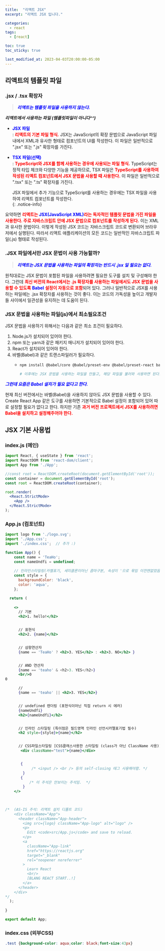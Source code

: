 ```yaml
---
title:  "리액트 JSX"
excerpt: "리액트 JSX 입니다."

categories:
  - react
tags:
  - [react]

toc: true
toc_sticky: true

last_modified_at: 2023-04-03T20:00:00-05:00
---
```


## 리액트의 템플릿 파일
### .jsx / .tsx 확장자
> <span style="color:blue"><I><b>리액트는 템플릿 파일을 사용하지 않는다.</b></I></span>  

***리액트에서 사용하는 파일 (템플릿파일이 아니다^^)***
- <span style="color:blue"><b>JSX 파일</b></span>  
  : <span style="color:red"><b>리액트의 기본 파일 형식.</b></span> JSX는 JavaScript의 확장 문법으로 JavaScript 파일 내에서 XML과 유사한 형태로 컴포넌트의 UI를 작성한다. 이 파일은 일반적으로 ".jsx" 또는 ".js" 확장자를 가진다.  

- <span style="color:blue"><b>TSX 파일(선택)</b></span>  
  : <span style="color:red"><b>TypeScript와 JSX를 함께 사용하는 경우에 사용되는 파일 형식.</b></span> TypeScript는 정적 타입 체크와 다양한 기능을 제공하므로, TSX 파일은 <span style="color:red"><b>TypeScript를 사용하여 작성된 리액트 컴포넌트에서 JSX 문법을 사용할 때 사용한다.</b></span> 이 파일은 일반적으로 ".tsx" 또는 ".ts" 확장자를 가진다.

  JSX 파일에서 추가 기능으로 TypeScript를 사용하는 경우에는 TSX 파일을 사용하여 리액트 컴포넌트를 작성한다.  
  {: .notice-info}


요약하면 <span style="color:red"><b> 리액트는 <span style="color:blue"><b>JSX(JavaScript XML)</b></span>라는 독자적인 템플릿 문법을 가진 파일을 사용한다. 
주로 자바스크립트 안에 JSX 문법으로 컴포넌트를 작성하게 된다.</b></span> 이는 XML과 유사한 문법이다. 이렇게 작성된 JSX 코드는 자바스크립트 코드로 변환되어 브라우저에서 실행된다. 따라서 리액트 애플리케이션의 모든 코드는 일반적인 자바스크립트 파일(.js) 형태로 작성된다. 


### .JSX 파일에서만 JSX 문법이 사용 가능할까?
> <span style="color:blue"><I><b>리액트는 JSX 문법을 사용하는 파일의 확장자는 반드시 .jsx 일 필요는 없다.</b></I></span>

원칙대로는 JSX 문법이 포함된 파일을 사용하려면 필요한 도구를 설치 및 구성해야 한다. 그런데 <span style="color:red"><b>최신 버전의 React에서는 .js 확장자를 사용하는 파일에서도 JSX 문법을 사용할 수 있도록</b></span> <span style="color:blue"><b>Babel</b></span> <span style="color:red"><b>설정이 자동으로 포함</b></span>되어 있다. 그러나 일반적으로 JSX를 사용하는 파일에는 .jsx 확장자를 사용하는 것이 좋다. 이는 코드의 가독성을 높이고 개발자들 사이에서 일관성을 유지하는 데 도움이 된다.


### JSX 문법을 사용하는 파일(js)에서 최소필요조건
JSX 문법을 사용하기 위해서는 다음과 같은 최소 조건이 필요하다.
1. Node.js가 설치되어 있어야 한다.
2. npm 또는 yarn과 같은 패키지 매니저가 설치되어 있어야 한다.
3. React가 설치되어 있어야 한다.
4. 바벨(Babel)과 같은 트랜스파일러가 필요하다.
    - ```bash
      npm install @babel/core @babel/preset-env @babel/preset-react babel-loader --save-dev

      # 이후에는 JSX 문법을 사용하는 파일을 만들고, 해당 파일을 불러와 사용하면 된다.

      ```

<span style="color:blue"><I><b>그런데 요즘은 Babel 설치가 필요 없다고 한다.</b></I></span>  
  
현재 최신 버전에서는 바벨(Babel)을 사용하지 않아도 JSX 문법을 사용할 수 있다. Create React App 같은 도구를 사용하면 기본적으로 Babel 설정이 포함되어 있어 따로 설정할 필요가 없다고 한다. 하지만 기존 <span style="color:red"><b>과거 버전 프로젝트에서 JSX를 사용하려면 Babel을 설치하고 설정해주어야 한다.</b></span>



## JSX 기본 사용법 
### index.js (메인)
```jsx
import React, { useState } from 'react';
import ReactDOM from 'react-dom/client';
import App from './App';

//const root = ReactDOM.createRoot(document.getElementById('root'));
const container = document.getElementById('root');
const root = ReactDOM.createRoot(container);

root.render(
  <React.StrictMode>
    <App />
  </React.StrictMode>
);

```


### App.js (컴포넌트)
```jsx
import logo from './logo.svg';
import './App.css';
import './index.css';  // 추가 :)

function App() {
	const name = 'TeaHo';
	const nameUndfi = undefined;
    
    // 인라인스타일링(카멜표기, 세미클론이아닌 콤마구분, 속성이 '으로 묶임 이전엔없었음)
    const style = {
      backgroundColor: 'black',
      color: 'aqua',
    };

  return (
	
    <>
	  // 기본
      <h2>1. hello!</h2>


      // 표현식
      <h2>2. {name}</h2>


      // 삼항연산자
      {name == 'TeaHo' ? <h2>3. YES</h2> : <h2>3. NO</h2> }


      // AND 연산자
      {name == 'teaho' & <h2>3. YES</h2>}
      <br/>0
0

      //                                                                                                                      OR 연산자
      {name == 'teaho' || <h2>3. YES</h2>}


      // undefined 렌더링 (표현식이아닌 직접 return 시 에러)
      {nameUndfi} 
      <h2>{nameUndfi}</h2>


      // 인라인 스타일링 (특이점은 필드영역 인라인 선언시카멜표기법 필수)
      <h2 style={style}>{name}</h2>


      // CSS파일스타일링 [CSS클래스사용한 스타일링 (class가 아닌 ClassName 사용)]
       <div className="test">{name}</div>


       {
            /* <input /> <br /> 등의 self-closing 태그 사용해야함. */
        }
       {
           /* 이 주석은 안보이는 주석임.  */
        }
    </>
    
    

/*  (AS-IS 주석: 리액트 설치 디폴트 코드)
    <div className="App">
      <header className="App-header">
        <img src={logo} className="App-logo" alt="logo" />
        <p>
          Edit <code>src/App.js</code> and save to reload.
        </p>
        <a
          className="App-link"
          href="https://reactjs.org"
          target="_blank"
          rel="noopener noreferrer"
        >
          Learn React 
          <br/>
          [BLANG REACT START..!]
        </a>
      </header>
    </div>
*/
  );
  
}

export default App;

```


### index.css (외부CSS)
```css
.test {background-color: aqua;color: black;font-size:43px}

```


